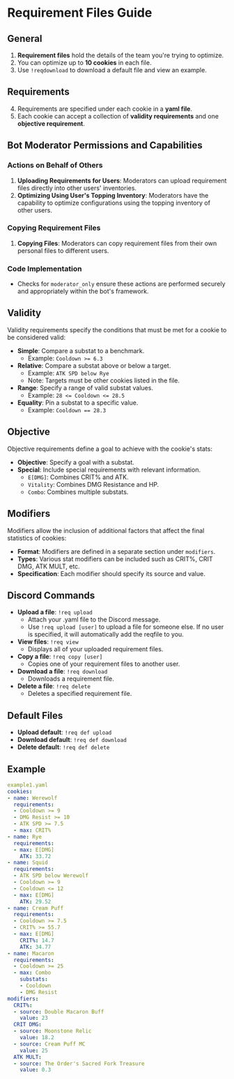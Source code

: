 # Requirement Files Guide

## General
1. **Requirement files** hold the details of the team you're trying to optimize.
2. You can optimize up to **10 cookies** in each file.
3. Use `!reqdownload` to download a default file and view an example.

## Requirements
4. Requirements are specified under each cookie in a **yaml file**.
5. Each cookie can accept a collection of **validity requirements** and one **objective requirement**.

## Bot Moderator Permissions and Capabilities

### Actions on Behalf of Others
1. **Uploading Requirements for Users**: Moderators can upload requirement files directly into other users' inventories.
2. **Optimizing Using User's Topping Inventory**: Moderators have the capability to optimize configurations using the topping inventory of other users.

### Copying Requirement Files
1. **Copying Files**: Moderators can copy requirement files from their own personal files to different users.

### Code Implementation
- Checks for `moderator_only` ensure these actions are performed securely and appropriately within the bot's framework.

## Validity
Validity requirements specify the conditions that must be met for a cookie to be considered valid:
- **Simple**: Compare a substat to a benchmark. 
  - Example: `Cooldown >= 6.3`
- **Relative**: Compare a substat above or below a target.
  - Example: `ATK SPD below Rye`
  - Note: Targets must be other cookies listed in the file.
- **Range**: Specify a range of valid substat values.
  - Example: `28 <= Cooldown <= 28.5`
- **Equality**: Pin a substat to a specific value.
  - Example: `Cooldown == 28.3`

## Objective
Objective requirements define a goal to achieve with the cookie's stats:
- **Objective**: Specify a goal with a substat.
- **Special**: Include special requirements with relevant information.
  - `E[DMG]`: Combines CRIT% and ATK.
  - `Vitality`: Combines DMG Resistance and HP.
  - `Combo`: Combines multiple substats.

## Modifiers
Modifiers allow the inclusion of additional factors that affect the final statistics of cookies:
- **Format**: Modifiers are defined in a separate section under `modifiers`.
- **Types**: Various stat modifiers can be included such as CRIT%, CRIT DMG, ATK MULT, etc.
- **Specification**: Each modifier should specify its source and value.

## Discord Commands
- **Upload a file**: `!req upload`
  - Attach your .yaml file to the Discord message.
  - Use `!req upload [user]` to upload a file for someone else. If no user is specified, it will automatically add the reqfile to you.
- **View files**: `!req view`
  - Displays all of your uploaded requirement files.
- **Copy a file**: `!req copy [user]`
  - Copies one of your requirement files to another user.
- **Download a file**: `!req download`
  - Downloads a requirement file.
- **Delete a file**: `!req delete`
  - Deletes a specified requirement file.

## Default Files
- **Upload default**: `!req def upload`
- **Download default**: `!req def download`
- **Delete default**: `!req def delete`

## Example

```yaml
example1.yaml
cookies:
- name: Werewolf
  requirements:
  - Cooldown >= 9
  - DMG Resist >= 10
  - ATK SPD >= 7.5
  - max: CRIT%
- name: Rye
  requirements:
  - max: E[DMG]
    ATK: 33.72
- name: Squid
  requirements:
  - ATK SPD below Werewolf
  - Cooldown >= 9
  - Cooldown <= 12
  - max: E[DMG]
    ATK: 29.52
- name: Cream Puff
  requirements:
  - Cooldown >= 7.5
  - CRIT% >= 55.7
  - max: E[DMG]
    CRIT%: 14.7
    ATK: 34.77
- name: Macaron
  requirements:
  - Cooldown >= 25
  - max: Combo
    substats:
    - Cooldown
    - DMG Resist
modifiers:
  CRIT%:
  - source: Double Macaron Buff
    value: 23
  CRIT DMG:
  - source: Moonstone Relic
    value: 18.2
  - source: Cream Puff MC
    value: 25
  ATK MULT:
  - source: The Order's Sacred Fork Treasure
    value: 0.3
```